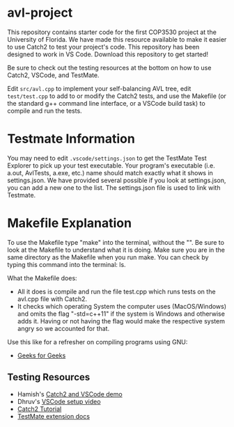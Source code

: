 # avl-project

This repository contains starter code for the first COP3530 project at the University of Florida.
We have made this resource available to make it easier to use Catch2 to test your project's code.
This repository has been designed to work in VS Code. Download this repository to get started!

Be sure to check out the testing resources at the bottom on how to use Catch2, VSCode, and TestMate.

Edit `src/avl.cpp` to implement your self-balancing AVL tree, edit `test/test.cpp` to add to
or modify the Catch2 tests, and use the Makefile (or the standard g++ command line interface,
or a VSCode build task) to compile and run the tests.

# Testmate Information
You may need to edit `.vscode/settings.json` to get the TestMate Test Explorer to pick up your
test executable. Your program's executable (i.e. a.out, AvlTests, a.exe, etc.) name should match 
exactly what it shows in settings.json. We have provided several possible if you look at 
settings.json, you can add a new one to the list. The settings.json file is used to link with Testmate.

# Makefile Explanation
To use the Makefile type "make" into the terminal, without the "".
Be sure to look at the Makefile to understand what it is doing. 
Make sure you are in the same directory as the Makefile when you run make. 
You can check by typing this command into the terminal: ls.

What the Makefile does:
 * All it does is compile and run the file test.cpp which runs tests on the avl.cpp file with Catch2. 
 * It checks which operating System the computer uses (MacOS/Windows) and omits the flag 
"-std=c++11" if the system is Windows and otherwise adds it. Having or not having the 
flag would make the respective system angry so we accounted for that.

Use this like for a refresher on compiling programs using GNU:
 * [Geeks for Geeks](https://www.geeksforgeeks.org/compiling-with-g-plus-plus/)

## Testing Resources
 * Hamish's [Catch2 and VSCode demo](https://youtu.be/QNUj4IPVOPA)
 * Dhruv's [VSCode setup video](https://youtu.be/28aFQzlPrnE)
 * [Catch2 Tutorial](https://github.com/catchorg/Catch2/blob/v2.x/docs/tutorial.md#top)
 * [TestMate extension docs](https://marketplace.visualstudio.com/items?itemName=matepek.vscode-catch2-test-adapter)
